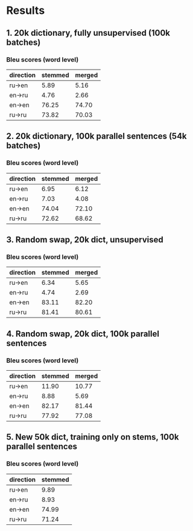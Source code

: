 # Results

## 1. 20k dictionary, fully unsupervised (100k batches)

### Bleu scores (word level)

direction | stemmed | merged
----------|---------|--------
ru->en | 5.89 | 5.16
en->ru | 4.76 | 2.66
en->en | 76.25 | 74.70
ru->ru | 73.82 | 70.03


## 2. 20k dictionary, 100k parallel sentences (54k batches)

### Bleu scores (word level)

direction | stemmed | merged
----------|---------|--------
ru->en | 6.95 | 6.12
en->ru | 7.03 | 4.08
en->en | 74.04 | 72.10
ru->ru | 72.62 | 68.62


## 3. Random swap, 20k dict, unsupervised

### Bleu scores (word level)

direction | stemmed | merged
----------|---------|--------
ru->en | 6.34 | 5.65
en->ru | 4.74 | 2.69
en->en | 83.11 | 82.20
ru->ru | 81.41 | 80.61


## 4. Random swap, 20k dict, 100k parallel sentences

### Bleu scores (word level)

direction | stemmed | merged
----------|---------|--------
ru->en | 11.90 | 10.77
en->ru | 8.88 | 5.69
en->en | 82.17 | 81.44
ru->ru | 77.92 | 77.08

## 5. New 50k dict, training only on stems, 100k parallel sentences

### Bleu scores (word level)

direction | stemmed 
----------|---------
ru->en | 9.89 
en->ru | 8.93
en->en | 74.99
ru->ru | 71.24
